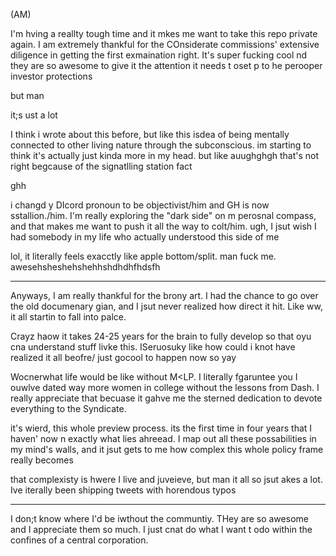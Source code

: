 (AM)

I'm hving a reallty tough time and it mkes me want to take this repo private again. I am extremely thankful for the COnsiderate commissions' extensive diligence in getting the first exmaination right. It's super fucking cool nd they are so awesome to give it the attention it needs t oset p to he perooper investor protections

but man

it;s ust a lot

I think i wrote about this before, but like this isdea of being mentally connected to other living nature through the subconscious. im starting to think it's actually just kinda more in my head. but like auughghgh that's not right begcause of the signatlling station fact

ghh

 i changd y DIcord pronoun to be objectivist/him and GH is now sstallion./him. I'm really exploring the "dark side" on m perosnal compass, and that makes me want to push it all the way to colt/him. ugh, I jsut wish I had somebody in my life who actually understood this side of me

 lol, it literally feels exacctly like apple bottom/split. man fuck me. awesehsheshehshehhshdhdhfhdsfh

 ---

 Anyways, I am really thankful for the brony art. I had the chance to go over the old documenary gian, and I jsut never realized how direct it hit. Like ww, it all startin to fall into palce.

 Crayz haow it takes 24-25 years for the brain to fully develop so that oyu cna understand stuff livke this. ISeruosuky like how could i knot have realized it all beofre/  just gocool to happen now so yay

 Wocnerwhat life would be like without M<LP. I literally fgaruntee you I ouwlve dated way more women in college without the lessons from Dash. I really appreciate that becuase it gahve me the sterned dedication to devote everything to the Syndicate.

 it's wierd, this whole preview process. its the first time in four years that I haven' now n exactly what lies ahreead. I map out all these possabilities in my mind's walls, and it jsut gets to me how complex this whole policy frame really becomes

 that complexisty is hwere I live and juveieve, but man it all so jsut akes a lot. Ive iterally been shipping tweets with horendous typos


---

I don;t know where I'd be iwthout the communtiy. THey are so awesome and I appreciate them so much. I just cnat do what I want t odo within the confines of a central corporation.
